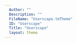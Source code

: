 ```yaml
---
  Author: ""
  Description: ""
  FileName: "Userscape.tmTheme"
  ID: "Userscape"
  Title: "Userscape"
  layout: theme
---
```

  